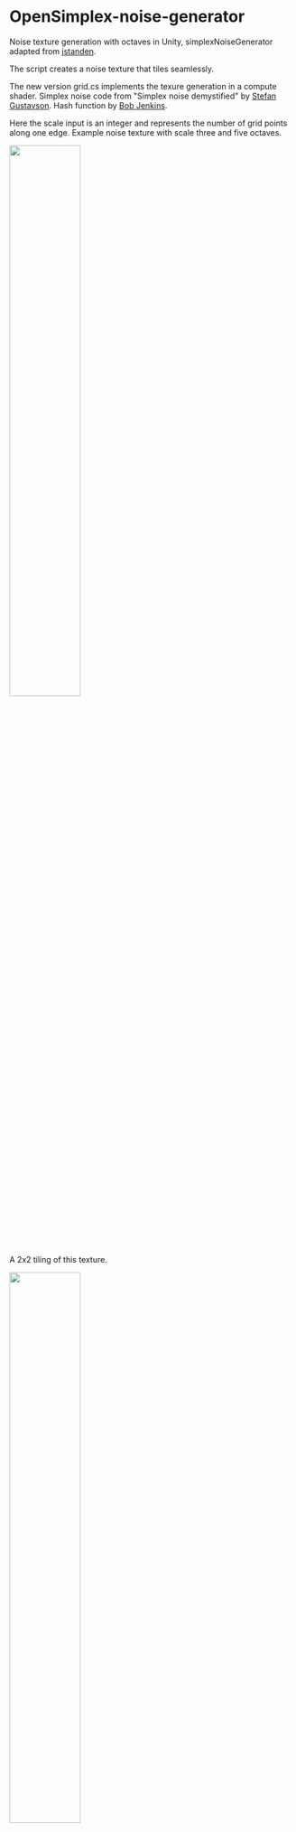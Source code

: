 # OpenSimplex-noise-generator

Noise texture generation with octaves in Unity, simplexNoiseGenerator adapted from [jstanden](https://gist.github.com/jstanden/1489447). 

The script creates a noise texture that tiles seamlessly.

The new version grid.cs implements the texure generation in a compute shader. 
Simplex noise code from "Simplex noise demystified" by [Stefan Gustavson](https://muugumuugu.github.io/bOOkshelF/generative%20art/simplexnoise.pdf).
Hash function by [Bob Jenkins](https://burtleburtle.net/bob/hash/integer.html).

Here the scale input is an integer and represents the number of grid points along one edge. 
Example noise texture with scale three and five octaves.

<img src="https://github.com/user-attachments/assets/a5d92d2a-2e6b-428b-ad74-e53abaf9abb9" width=50% height=50%>

A 2x2 tiling of this texture. 

<img src="https://github.com/user-attachments/assets/a5549545-1e41-45b8-af3a-01bf7aa99acd" width=50% height=50%>
